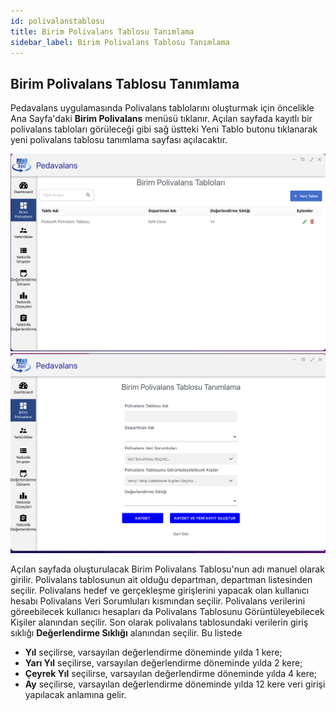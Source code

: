 ```yaml
---
id: polivalanstablosu
title: Birim Polivalans Tablosu Tanımlama
sidebar_label: Birim Polivalans Tablosu Tanımlama
---
```

## Birim Polivalans Tablosu Tanımlama

Pedavalans uygulamasında Polivalans tablolarını oluşturmak için öncelikle Ana Sayfa'daki **Birim Polivalans** menüsü tıklanır. Açılan sayfada kayıtlı bir polivalans
tabloları görüleceği gibi sağ üstteki Yeni Tablo butonu tıklanarak yeni polivalans tablosu tanımlama sayfası açılacaktır.

![Birim Polivalans Tabloları](../images/011.png)
![Polivalans Tablosu Oluşturma](../images/012.png)

Açılan sayfada oluşturulacak Birim Polivalans Tablosu'nun adı manuel olarak girilir. Polivalans tablosunun ait olduğu departman, departman listesinden seçilir. Polivalans hedef ve gerçekleşme girişlerini yapacak olan kullanıcı hesabı Polivalans Veri Sorumluları kısmından seçilir. Polivalans verilerini göreebilecek kullanıcı hesapları da Polivalans Tablosunu Görüntüleyebilecek Kişiler alanından seçilir. Son olarak polivalans tablosundaki verilerin giriş sıklığı **Değerlendirme Sıklığı** alanından seçilir. Bu listede

- **Yıl** seçilirse, varsayılan değerlendirme döneminde yılda 1 kere;
- **Yarı Yıl** seçilirse, varsayılan değerlendirme döneminde yılda 2 kere;
- **Çeyrek Yıl** seçilirse, varsayılan değerlendirme döneminde yılda 4 kere;
- **Ay** seçilirse, varsayılan değerlendirme döneminde yılda 12 kere veri girişi yapılacak anlamına gelir.
